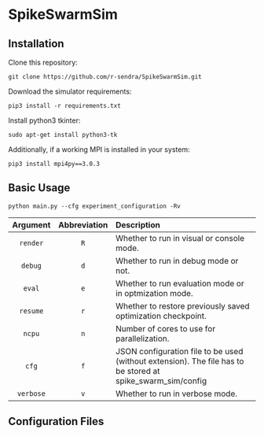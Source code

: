 # SpikeSwarmSim

## Installation
Clone this repository:
```
git clone https://github.com/r-sendra/SpikeSwarmSim.git
```
Download the simulator requirements:
```
pip3 install -r requirements.txt
```
Install python3 tkinter:
```
sudo apt-get install python3-tk
```

Additionally, if a working MPI is installed in your system:

`pip3 install mpi4py==3.0.3`


## Basic Usage

``` 
python main.py --cfg experiment_configuration -Rv 
```

| Argument | Abbreviation | Description |
| :---:  | :---:  | :--- |
| `render` | `R` | Whether to run in visual or console mode. |
| `debug` | `d` | Whether to run in debug mode or not. |
| `eval` | `e` | Whether to run evaluation mode or in optmization mode. |
| `resume` | `r` | Whether to restore previously saved optimization checkpoint. |
| `ncpu` | `n` | Number of cores to use for parallelization. |
| `cfg` | `f` | JSON configuration file to be used (without extension). The file has to be stored at spike_swarm_sim/config |
| `verbose` | `v` | Whether to run in verbose mode. |

## Configuration Files

